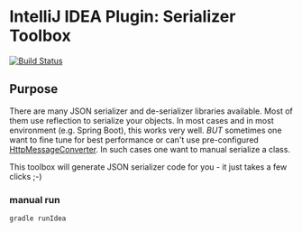 
# IntelliJ IDEA Plugin: Serializer Toolbox

[![Build Status](https://travis-ci.org/nitram509/intellij-idea-plugin-serializer-toolbox.svg?branch=master)](https://travis-ci.org/nitram509/intellij-idea-plugin-serializer-toolbox)

## Purpose

There are many JSON serializer and de-serializer libraries available.
Most of them use reflection to serialize your objects.
In most cases and in most environment (e.g. Spring Boot), this works
very well.
*BUT* sometimes one want to fine tune for best performance
or can't use pre-configured [HttpMessageConverter](http://docs.spring.io/spring/docs/current/javadoc-api/org/springframework/http/converter/HttpMessageConverter.html).
In such cases one want to manual serialize a class.

This toolbox will generate JSON serializer code for you - it just takes a few clicks ;-)

### manual run

```
gradle runIdea
```
